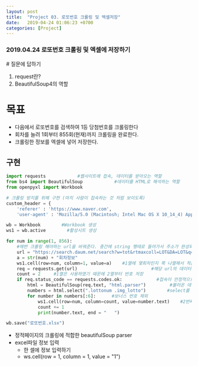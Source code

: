 ```yaml
---
layout: post
title:  "Project 03. 로또번호 크롤링 및 엑셀저장"
date:   2019-04-24 01:06:23 +0700
categories: [Project]
---
```


### 2019.04.24 로또번호 크롤링 및 엑셀에 저장하기

\# 질문에 답하기

1. request란?
2. BeautifulSoup4의 역할
 
# 목표
* 다음에서 로또번호를 검색하여 1등 당첨번호를 크롤링한다
* 회차를 늘려 1회부터 855회(현재)까지 크롤링을 완료한다.
* 크롤링한 정보를 엑셀에 넣어 저장한다.

## 구현

```python
import requests            #웹사이트에 접속, 데이터를 받아오는 역할
from bs4 import BeautifulSoup            #데이터를 HTML로 해석하는 역할
from openpyxl import Workbook

# 크롤링 방지를 위해 구현 (마치 사람이 접속하는 것 처럼 보이도록)
custom_header = {
    'referer' : 'https://www.naver.com',
    'user-agent' : 'Mozilla/5.0 (Macintosh; Intel Mac OS X 10_14_4) AppleWebKit/537.36 (KHTML, like Gecko) Chrome/73.0.3683.103 Safari/537.36'   

wb = Workbook        #Workbook 생성
ws1 = wb.active        #활성시트 생성

for num in range(1, 856):
    #매번 크롤링 해야하는 url을 바꿔준다. 중간에 string 행태로 들어가서 주소가 완성되어야 한다.
    url = "https://search.daum.net/search?w=tot&rtmaxcoll=LOT&DA=LOT&q="+str(num)+"%ED%9A%8C%EC%B0%A8%20%EB%A1%9C%EB%98%90"
    a = str(num) + "회차정보"
    ws1.cell(row=num, column=1, value=a)    #1열에 몇회차인지 쭉 나열해서 적는다.
    req = requests.get(url)                            #해당 url의 데이터 정보를 받아온다.
    count = 2     #1열은 사용하였기 때문에 2열부터 번호 저장
    if req.status_code == requests.codes.ok:             #접속이 안정적으로 되었다면
        html = BeautifulSoup(req.text, "html.parser")         #불러온 데이터를 HTML로 해석한다.
        numbers = html.select(".lottonum .img_lotto")        #select를 통해 class lottonum 아래의 class img_lotto를 크롤링
        for number in numbers[:6]:      #보너스 번호 제외
            ws1.cell(row=num, column=count, value=number.text)    #2번째 열부터 값을 입력
            count += 1
            print(number.text, end = "   ")

wb.save("로또번호.xlsx")
```

* 정적페이지의 크롤링에 적합한 beautifulSoup parser
* excel파일 정보 입력
	* 한 셀에 정보 입력하기
	* ws.cell(row = 1, column = 1, value = "1") 	